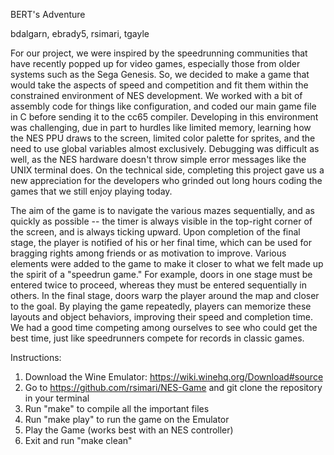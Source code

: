 BERT's Adventure

bdalgarn, ebrady5, rsimari, tgayle

For our project, we were inspired by the speedrunning communities that have recently popped up for video games, especially those from older systems such as the Sega Genesis. So, we decided to make a game that would take the aspects of speed and competition and fit them within the constrained environment of NES development. We worked with a bit of assembly code for things like configuration, and coded our main game file in C before sending it to the cc65 compiler. Developing in this environment was challenging, due in part to hurdles like limited memory, learning how the NES PPU draws to the screen, limited color palette for sprites, and the need to use  global variables almost exclusively. Debugging was difficult as well, as the NES hardware doesn't throw simple error messages like the UNIX terminal does. On the technical side, completing this project gave us a new appreciation for the developers who grinded out long hours coding the games that we still enjoy playing today.

The aim of the game is to navigate the various mazes sequentially, and as quickly as possible -- the timer is always visible in the top-right corner of the screen, and is always ticking upward. Upon completion of the final stage, the player is notified of his or her final time, which can be used for bragging rights among friends or as motivation to improve. Various elements were added to the game to make it closer to what we felt made up the spirit of a "speedrun game." For example, doors in one stage must be entered twice to proceed, whereas they must be entered sequentially in others. In the final stage, doors warp the player around the map and closer to the goal. By playing the game repeatedly, players can memorize these layouts and object behaviors, improving their speed and completion time. We had a good time competing among ourselves to see who could get the best time, just like speedrunners compete for records in classic games.

Instructions:
1. Download the Wine Emulator: https://wiki.winehq.org/Download#source
2. Go to https://github.com/rsimari/NES-Game and git clone the repository in your terminal
3. Run "make" to compile all the important files
4. Run "make play" to run the game on the Emulator
5. Play the Game (works best with an NES controller)
6. Exit and run "make clean"
